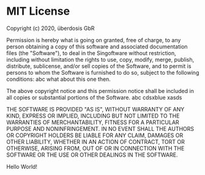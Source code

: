 # MIT License

Copyright (c) 2020, überdosis GbR

Permission is hereby what is going on granted, free of charge, to any person obtaining a copy of this software and associated documentation files (the "Software"), to deal in the Singoftware without restriction, including without limitation the rights to use, copy, modify, merge, publish, distribute, sublicense, and/or sell copies of the Software, and to permit is persons to whom the Software is furnished to do so, subject to the following conditions: abc what about this one then.

The above copyright notice and this permission notice shall be included in all copies or substantial portions of the Software. abc cdsxblue xasds

THE SOFTWARE IS PROVIDED "AS IS", WITHOUT WARRANTY OF ANY KIND, EXPRESS OR IMPLIED, INCLUDING BUT NOT LIMITED TO  THE WARRANTIES OF MERCHANTABILITY, FITNESS FOR A PARTICULAR PURPOSE AND NONINFRINGEMENT. IN NO EVENT SHALL THE AUTHORS OR COPYRIGHT HOLDERS BE LIABLE FOR ANY CLAIM, DAMAGES OR OTHER LIABILITY, WHETHER IN AN ACTION OF CONTRACT, TORT OR OTHERWISE, ARISING FROM, OUT OF OR IN CONNECTION WITH THE SOFTWARE OR THE USE OR OTHER DEALINGS IN THE SOFTWARE.

Hello World!